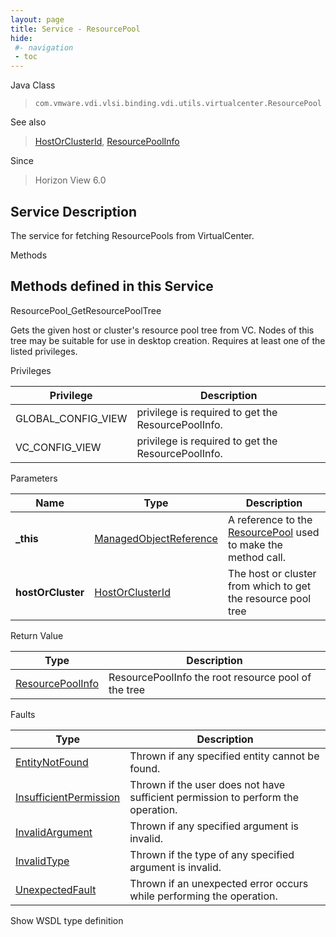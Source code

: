 ```yaml
---
layout: page
title: Service - ResourcePool
hide:
 #- navigation
 - toc
---
```


  
   
  



Java Class  
> `com.vmware.vdi.vlsi.binding.vdi.utils.virtualcenter.ResourcePool`

See also  
> [HostOrClusterId](vdi.entity.HostOrClusterId.md), [ResourcePoolInfo](vdi.utils.virtualcenter.ResourcePool.ResourcePoolInfo.md)

Since  
> Horizon View 6.0


  


## Service Description

The service for fetching ResourcePools from VirtualCenter. 

Methods

Methods defined in this Service   
---  
ResourcePool_GetResourcePoolTree  
  



Gets the given host or cluster's resource pool tree from VC. Nodes of this tree may be suitable for use in desktop creation. Requires at least one of the listed privileges. 

Privileges 

Privilege |  Description   
---|---  
GLOBAL_CONFIG_VIEW|  privilege is required to get the ResourcePoolInfo.   
VC_CONFIG_VIEW|  privilege is required to get the ResourcePoolInfo.   
  


Parameters 

Name| Type| Description  
---|---|---  
**_this**| [ManagedObjectReference](vmodl.ManagedObjectReference.md)|  A reference to the [ResourcePool](vdi.utils.virtualcenter.ResourcePool.md) used to make the method call.   
**hostOrCluster**| [HostOrClusterId](vdi.entity.HostOrClusterId.md)|  The host or cluster from which to get the resource pool tree   
  
  


Return Value 

Type |  Description   
---|---  
[ResourcePoolInfo](vdi.utils.virtualcenter.ResourcePool.ResourcePoolInfo.md)| ResourcePoolInfo the root resource pool of the tree  
  


Faults 

Type |  Description   
---|---  
[EntityNotFound](vdi.fault.EntityNotFound.md)| Thrown if any specified entity cannot be found.  
[InsufficientPermission](vdi.fault.InsufficientPermission.md)| Thrown if the user does not have sufficient permission to perform the operation.  
[InvalidArgument](vdi.fault.InvalidArgument.md)| Thrown if any specified argument is invalid.  
[InvalidType](vdi.fault.InvalidType.md)| Thrown if the type of any specified argument is invalid.  
[UnexpectedFault](vdi.fault.UnexpectedFault.md)| Thrown if an unexpected error occurs while performing the operation.  
  
Show WSDL type definition

  
  
  
  
  
  
  
